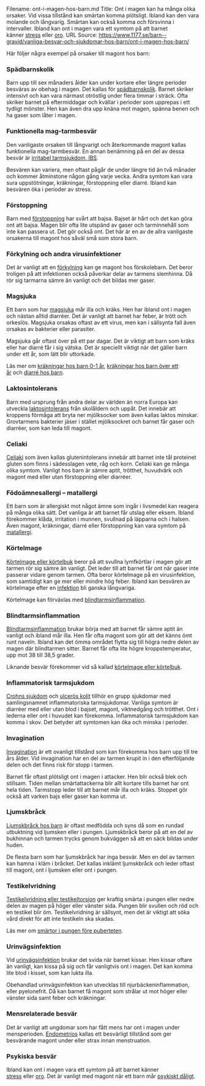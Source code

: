 Filename: ont-i-magen-hos-barn.md
Title: Ont i magen kan ha många olika orsaker. Vid vissa tillstånd kan smärtan komma plötsligt. Ibland kan den vara molande och långvarig. Smärtan kan också komma och försvinna i intervaller. Ibland kan ont i magen vara ett symtom på att barnet känner [stress](https://www.1177.se/barn--gravid/nar-familjelivet-ar-svart/nar-barn-mar-daligt/stress-hos-barn/) eller [oro](https://www.1177.se/barn--gravid/nar-familjelivet-ar-svart/nar-barn-mar-daligt/nar-barn-mar-psykiskt-daligt/).
URL Source: https://www.1177.se/barn--gravid/vanliga-besvar-och-sjukdomar-hos-barn/ont-i-magen-hos-barn/

Här följer några exempel på orsaker till magont hos barn:

### Spädbarnskolik

Barn upp till sex månaders ålder kan under kortare eller längre perioder besväras av obehag i magen. Det kallas för [spädbarnskolik](https://www.1177.se/barn--gravid/vanliga-besvar-och-sjukdomar-hos-barn/spadbarnskolik/). Barnet skriker intensivt och kan vara närmast otröstlig under flera timmar i sträck. Ofta skriker barnet på eftermiddagar och kvällar i perioder som upprepas i ett tydligt mönster. Hen kan även dra upp knäna mot magen, spänna benen och ha gaser som låter i magen.

### Funktionella mag-tarmbesvär

Den vanligaste orsaken till långvarigt och återkommande magont kallas funktionella mag-tarmbesvär. En annan benämning på en del av dessa besvär är [irritabel tarmsjukdom, IBS](https://www.1177.se/sjukdomar--besvar/mage-och-tarm/tarmbesvar/ibs--kanslig-tarm/).

Besvären kan variera, men oftast pågår de under längre tid än två månader och kommer åtminstone någon gång varje vecka. Andra symtom kan vara sura uppstötningar, kräkningar, förstoppning eller diarré. Ibland kan besvären öka i perioder av stress.

### Förstoppning

Barn med [förstoppning](https://www.1177.se/sjukdomar--besvar/mage-och-tarm/diarre-forstoppning-och-blod-i-avforingen/forstoppning-hos-barn/) har svårt att bajsa. Bajset är hårt och det kan göra ont att bajsa. Magen blir ofta lite utspänd av gaser och tarminnehåll som inte kan passera ut. Det gör också ont. Det här är en av de allra vanligaste orsakerna till magont hos såväl små som stora barn.

### Förkylning och andra virusinfektioner

Det är vanligt att en [förkylning](https://www.1177.se/sjukdomar--besvar/infektioner/forkylning-och-influensa/forkylning/) kan ge magont hos förskolebarn. Det beror troligen på att infektionen också påverkar delar av tarmens slemhinna. Då rör sig tarmarna sämre än vanligt och det bildas mer gaser.

### Magsjuka

Ett barn som har [magsjuka](https://www.1177.se/sjukdomar--besvar/mage-och-tarm/magsjuka-och-krakningar/magsjuka-hos-sma-barn/) mår illa och kräks. Hen har ibland ont i magen och nästan alltid diarréer. Det är vanligt att barnet har feber, är trött och orkeslös. Magsjuka orsakas oftast av ett virus, men kan i sällsynta fall även orsakas av bakterier eller parasiter.

Magsjuka går oftast över på ett par dagar. Det är viktigt att barn som kräks eller har diarré får i sig vätska. Det är speciellt viktigt när det gäller barn under ett år, som lätt blir uttorkade.

Läs mer om [kräkningar hos barn 0-1 år](https://www.1177.se/barn--gravid/vanliga-besvar-och-sjukdomar-hos-barn/krakningar-hos-barn-0-1-ar/), [kräkningar hos barn över ett år](https://www.1177.se/barn--gravid/vanliga-besvar-och-sjukdomar-hos-barn/krakningar-hos-barn-over-ett-ar/) och [diarré hos barn](https://www.1177.se/sjukdomar--besvar/mage-och-tarm/diarre-forstoppning-och-blod-i-avforingen/diarre-hos-barn/).

### Laktosintolerans

Barn med ursprung från andra delar av världen än norra Europa kan utveckla [laktosintolerans](https://www.1177.se/sjukdomar--besvar/allergier-och-overkanslighet/laktosintolerans/) från skolåldern och uppåt. Det innebär att kroppens förmåga att bryta ner mjölksocker som även kallas laktos minskar. Grovtarmens bakterier jäser i stället mjölksockret och barnet får gaser och diarréer, som kan leda till magont.

### Celiaki

[Celiaki](https://www.1177.se/sjukdomar--besvar/allergier-och-overkanslighet/celiaki/celiaki-hos-barn/) som även kallas glutenintolerans innebär att barnet inte tål proteinet gluten som finns i sädesslagen vete, råg och korn. Celiaki kan ge många olika symtom. Vanligt hos barn är sämre aptit, trötthet, huvudvärk och magont med eller utan förstoppning eller diarréer.

### Födoämnesallergi – matallergi

Ett barn som är allergiskt mot något ämne som ingår i livsmedel kan reagera på många olika sätt. Det vanliga är att barnet får utslag eller eksem. Ibland förekommer klåda, irritation i munnen, svullnad på läpparna och i halsen. Även magont, kräkningar, diarré eller förstoppning kan vara symtom på [matallergi](https://www.1177.se/sjukdomar--besvar/allergier-och-overkanslighet/matallergi/).

### Körtelmage

[Körtelmage eller körtelbuk](https://www.1177.se/sjukdomar--besvar/mage-och-tarm/tarmbesvar/kortelmage-hos-barn/) beror på att svullna lymfkörtlar i magen gör att tarmen rör sig sämre än vanligt. Det leder till att barnet får ont när gaser inte passerar vidare genom tarmen. Ofta beror körtelmage på en virusinfektion, som samtidigt kan ge mer eller mindre hög feber. Ibland kan besvären av körtelmage efter en [infektion](https://www.1177.se/sjukdomar--besvar/infektioner/infektion-och-inflammation/) bli ganska långvariga.

Körtelmage kan förväxlas med [blindtarmsinflammation](https://www.1177.se/sjukdomar--besvar/mage-och-tarm/tarmbesvar/blindtarmsinflammation/).

### Blindtarmsinflammation

[Blindtarmsinflammation](https://www.1177.se/sjukdomar--besvar/mage-och-tarm/tarmbesvar/blindtarmsinflammation/) brukar börja med att barnet får sämre aptit än vanligt och ibland mår illa. Hen får ofta magont som gör att det känns ömt runt naveln. Ibland kan det ömma området flytta sig till högra nedre delen av magen där blindtarmen sitter. Barnet får ofta lite högre kroppstemperatur, upp mot 38 till 38,5 grader.

Liknande besvär förekommer vid så kallad [körtelmage eller körtelbuk](https://www.1177.se/sjukdomar--besvar/mage-och-tarm/tarmbesvar/kortelmage-hos-barn/).

### Inflammatorisk tarmsjukdom

[Crohns sjukdom](https://www.1177.se/sjukdomar--besvar/mage-och-tarm/tarmsjukdomar/crohns-sjukdom/) och [ulcerös kolit](https://www.1177.se/sjukdomar--besvar/mage-och-tarm/tarmsjukdomar/ulceros-kolit/) tillhör en grupp sjukdomar med samlingsnamnet inflammatoriska tarmsjukdomar. Vanliga symtom är diarréer med eller utan blod i bajset, magont, viktnedgång och trötthet. Ont i lederna eller ont i huvudet kan förekomma. Inflammatorisk tarmsjukdom kan komma i skov. Det betyder att symtomen kan öka och minska i perioder.

### Invagination

[Invagination](https://www.1177.se/sjukdomar--besvar/mage-och-tarm/tarmbesvar/invagination-hos-barn/) är ett ovanligt tillstånd som kan förekomma hos barn upp till tre års ålder. Vid invagination har en del av tarmen krupit in i den efterföljande delen och det finns risk för stopp i tarmen.

Barnet får oftast plötsligt ont i magen i attacker. Hen blir också blek och stillsam. Tiden mellan smärtattackerna blir allt kortare tills barnet har ont hela tiden. Tarmstopp leder till att barnet mår illa och kräks. Stoppet gör också att varken bajs eller gaser kan komma ut.

### Ljumskbråck

[Ljumskbråck hos barn](https://www.1177.se/sjukdomar--besvar/mage-och-tarm/tarmbesvar/ljumskbrack/) är oftast medfödda och syns då som en rundad utbuktning vid ljumsken eller i pungen. Ljumskbråck beror på att en del av bukhinnan och tarmen trycks genom bukväggen så att en säck bildas under huden.

De flesta barn som har ljumskbråck har inga besvär. Men en del av tarmen kan hamna i kläm i bråcket. Det kallas inklämt ljumskbråck och leder oftast till magont, ont i ljumsken eller ont i pungen.

### Testikelvridning

[Testikelvridning eller testikeltorsion](https://www.1177.se/sjukdomar--besvar/konsorgan/pung-och-testiklar/testikelvridning/) ger kraftig smärta i pungen eller nedre delen av magen på höger eller vänster sida. Pungen blir svullen och röd och en testikel blir öm. Testikelvridning är sällsynt, men det är viktigt att söka vård direkt för att inte testikeln ska skadas.

Läs mer om [smärtor i pungen före puberteten](https://www.1177.se/sjukdomar--besvar/konsorgan/pung-och-testiklar/ont-i-pungen/).

### Urinvägsinfektion

Vid [urinvägsinfektion](https://www.1177.se/sjukdomar--besvar/njurar-och-urinvagar/infektioner-i-njurar-och-urinvagar/urinvagsinfektion-hos-barn/) brukar det svida när barnet kissar. Hen kissar oftare än vanligt, kan kissa på sig och får vanligtvis ont i magen. Det kan komma lite blod i kisset, som kan lukta illa.

Obehandlad urinvägsinfektion kan utvecklas till njurbäckeninflammation, eller pyelonefrit. Då kan barnet få magont som strålar ut mot höger eller vänster sida samt feber och kräkningar.

### Mensrelaterade besvär

Det är vanligt att ungdomar som har fått mens har ont i magen under mensperioden. [Endometrios](https://www.1177.se/sjukdomar--besvar/konsorgan/klada-och-smarta-i-underlivet/endometrios/) kallas ett besvärligt tillstånd som ger besvärande magont under eller strax innan menstruation.

### Psykiska besvär

Ibland kan ont i magen vara ett symtom på att barnet känner [stress](https://www.1177.se/barn--gravid/nar-familjelivet-ar-svart/nar-barn-mar-daligt/stress-hos-barn/) eller [oro](https://www.1177.se/barn--gravid/nar-familjelivet-ar-svart/nar-barn-mar-daligt/nar-barn-mar-psykiskt-daligt/). Det är vanligt med magont när ett barn mår [psykiskt dåligt](https://www.1177.se/barn--gravid/nar-familjelivet-ar-svart/nar-barn-mar-daligt/nar-barn-mar-psykiskt-daligt/).